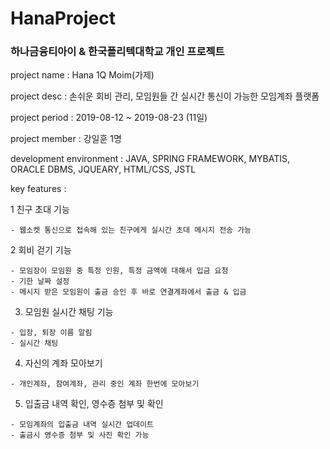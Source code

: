 # HanaProject

### 하나금융티아이 & 한국폴리텍대학교 개인 프로젝트

project   name          : Hana 1Q Moim(가제)

project   desc          : 손쉬운 회비 관리, 모임원들 간 실시간 통신이 가능한 모임계좌 플랫폼

project period          : 2019-08-12 ~ 2019-08-23 (11일)

project member          : 강일훈 1명

development environment : JAVA, SPRING FRAMEWORK, MYBATIS, ORACLE DBMS, JQUEARY, HTML/CSS, JSTL

key features            : 

  1 친구 초대 기능
  
    - 웹소켓 통신으로 접속해 있는 친구에게 실시간 초대 메시지 전송 가능
  
  2 회비 걷기 기능
  
    - 모임장이 모임원 중 특정 인원, 특정 금액에 대해서 입금 요청
    - 기한 날짜 설정
    - 메시지 받은 모임원이 출금 승인 후 바로 연결계좌에서 출금 & 입금
  
  3. 모임원 실시간 채팅 기능
  
    - 입장, 퇴장 이름 알림
    - 실시간 채팅
  
  4. 자신의 계좌 모아보기
  
    - 개인계좌, 참여계좌, 관리 중인 계좌 한번에 모아보기
  
  5. 입출금 내역 확인, 영수증 첨부 및 확인
  
    - 모임계좌의 입출금 내역 실시간 업데이트
    - 출금시 영수증 첨부 및 사진 확인 가능

